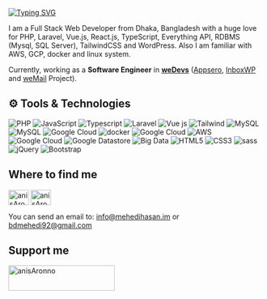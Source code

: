 

[![Typing SVG](https://readme-typing-svg.demolab.com?font=Grenze&size=28&duration=4000&pause=2000&color=8A38D5&width=300&lines=Hi,+++I'm+Mehedi+Hasan)](https://github.com/bdmehedi)

I am a Full Stack Web Developer from Dhaka, Bangladesh with a huge love for PHP, Laravel, Vue.js, React.js, TypeScript, Everything API, RDBMS (Mysql, SQL Server), TailwindCSS and WordPress. Also I am familiar with AWS, GCP, docker and linux system.

Currently, working as a **Software Engineer** in **[weDevs](https://wedevs.com/about/team)** ([Appsero](https://appsero.com), [InboxWP](https://inboxwp.com) and [weMail](https://getwemail.io) Project).


##  ⚙️ Tools & Technologies

<p align="left">

<img alt="PHP" src="https://img.shields.io/badge/PHP%20-%23FF9900.svg?&style=for-the-badge&logo=php&logoColor=white"/>
<img alt="JavaScript" src="https://img.shields.io/badge/javascript%20-%23323330.svg?&style=for-the-badge&logo=javascript&logoColor=%23F7DF1E"/>
<img alt="Typescript" src="https://img.shields.io/badge/typescript%20-%230769AD.svg?&style=for-the-badge&logo=typescript&logoColor=white"/>
<img alt="Laravel" src="https://img.shields.io/badge/laravel%20-%23563D7C.svg?&style=for-the-badge&logo=laravel&logoColor=red"/>
<img alt="Vue js" src="https://img.shields.io/badge/Vue.js-35495E?style=for-the-badge&logo=vuedotjs&logoColor=4FC08D"/>
<img alt="Tailwind" src="https://img.shields.io/badge/tailwind%20-%23563D7C.svg?&style=for-the-badge&logo=css3&logoColor=white"/>
<img alt="MySQL" src="https://img.shields.io/badge/mysql-%2300f.svg?&style=for-the-badge&logo=mysql&logoColor=white"/>
<img alt="MySQL" src="https://img.shields.io/badge/redis-%2300f.svg?&style=for-the-badge&logo=redis&logoColor=white"/>
<img alt="Google Cloud" src="https://img.shields.io/badge/ngnix%20-%2300f.svg?&style=for-the-badge&logo=Google Cloud&logoColor=white"/>
<img alt="docker" src="https://img.shields.io/badge/docker%20-%2300f.svg?&style=for-the-badge&logo=docker&logoColor=white"/>
<img alt="Google Cloud" src="https://img.shields.io/badge/VPS%20-%23563D7C.svg?&style=for-the-badge&logo=Google Cloud&logoColor=white"/>
<img alt="AWS" src="https://img.shields.io/badge/aws%20-%23FF9900.svg?&style=for-the-badge&logo=Google Cloud&logoColor=white"/>
<img alt="Google Cloud" src="https://img.shields.io/badge/google cloud%20-%ff0.svg?&style=for-the-badge&logo=Google Cloud&logoColor=white"/>
<img alt="Google Datastore" src="https://img.shields.io/badge/Google Datastore%20-%ff0.svg?&style=for-the-badge&logo=Google Cloud&logoColor=white"/>
<img alt="Big Data" src="https://img.shields.io/badge/Big Data%20-%ff0.svg?&style=for-the-badge&logo=Google Cloud&logoColor=white"/>
<img alt="HTML5" src="https://img.shields.io/badge/html5%20-%23E34F26.svg?&style=for-the-badge&logo=html5&logoColor=white"/>
<img alt="CSS3" src="https://img.shields.io/badge/css3%20-%231572B6.svg?&style=for-the-badge&logo=css3&logoColor=white"/>
<img alt="sass" src="https://img.shields.io/badge/sass%20-%231572B6.svg?&style=for-the-badge&logo=sass&logoColor=white"/>
<img alt="jQuery" src="https://img.shields.io/badge/jquery%20-%230769AD.svg?&style=for-the-badge&logo=jquery&logoColor=white"/>
<img alt="Bootstrap" src="https://img.shields.io/badge/bootstrap%20-%23563D7C.svg?&style=for-the-badge&logo=bootstrap&logoColor=white"/>

</p>

## Where to find me
<p align="left">
<a href="https://linkedin.com/in/bdmehedi" target="blank"><img align="center" src="https://raw.githubusercontent.com/rahuldkjain/github-profile-readme-generator/master/src/images/icons/Social/linked-in-alt.svg" alt="anisAronno" height="30" width="40" /></a>
 <a href="https://facebook.com/bdmehedi.m" target="blank"><img align="center" src="https://raw.githubusercontent.com/rahuldkjain/github-profile-readme-generator/master/src/images/icons/Social/facebook.svg" alt="anisAronno" height="30" width="40" /></a>
 
</p>

You can send an email to: info@mehedihasan.im or bdmehedi92@gmail.com

## Support me

<p><a href="https://www.buymeacoffee.com/bdmehedi" target="_blank"> <img align="left" src="https://cdn.buymeacoffee.com/buttons/v2/default-yellow.png" height="50" width="210" alt="anisAronno" /></a></p>

<br>
